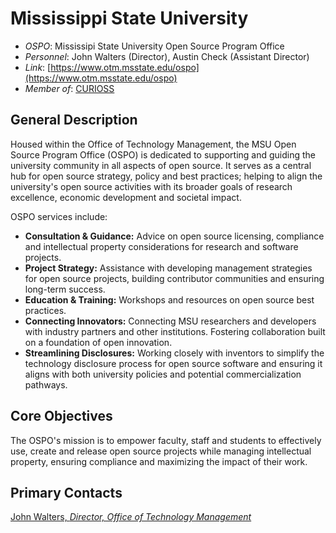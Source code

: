 # Mississippi State University

- *OSPO*: Mississipi State University Open Source Program Office
- *Personnel*: John Walters (Director), Austin Check (Assistant Director)
- *Link*: [https://www.otm.msstate.edu/ospo](https://www.otm.msstate.edu/ospo)
- *Member of*: [CURIOSS](https://curioss.org/)

## General Description

Housed within the Office of Technology Management, the MSU Open Source Program Office (OSPO) is dedicated to supporting and guiding the university community in all aspects of open source. It serves as a central hub for open source strategy, policy and best practices; helping to align the university's open source activities with its broader goals of research excellence, economic development and societal impact.

OSPO services include:

- **Consultation & Guidance:** Advice on open source licensing, compliance and intellectual property considerations for research and software projects.
- **Project Strategy:** Assistance with developing management strategies for open source projects, building contributor communities and ensuring long-term success.
- **Education & Training:** Workshops and resources on open source best practices.
- **Connecting Innovators:** Connecting MSU researchers and developers with industry partners and other institutions. Fostering collaboration built on a foundation of open innovation.
- **Streamlining Disclosures:** Working closely with inventors to simplify the technology disclosure process for open source software and ensuring it aligns with both university policies and potential commercialization pathways.

## Core Objectives

The OSPO's mission is to empower faculty, staff and students to effectively use, create and release open source projects while managing intellectual property, ensuring compliance and maximizing the impact of their work.

## Primary Contacts

[John Walters, *Director, Office of Technology Management*](https://www.otm.msstate.edu/directory/john-walters)
